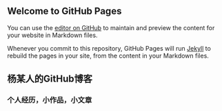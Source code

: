 ## Welcome to GitHub Pages

You can use the [editor on GitHub](https://github.com/ts-younger/ts-younger.github.io/edit/master/README.md) to maintain and preview the content for your website in Markdown files.

Whenever you commit to this repository, GitHub Pages will run [Jekyll](https://jekyllrb.com/) to rebuild the pages in your site, from the content in your Markdown files.

## 杨某人的GitHub博客
### 个人经历，小作品，小文章
